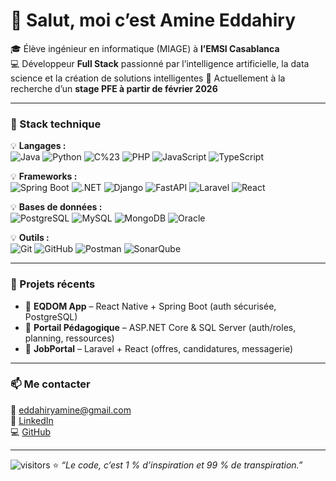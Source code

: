 # 👋 Salut, moi c’est **Amine Eddahiry**

🎓 Élève ingénieur en informatique (MIAGE) à **l’EMSI Casablanca**  
💻 Développeur **Full Stack** passionné par l’intelligence artificielle, la data science et la création de solutions intelligentes
🚀 Actuellement à la recherche d’un **stage PFE à partir de février 2026**

---
### 🧰 Stack technique

💡 **Langages :**  
![Java](https://img.shields.io/badge/Java-orange?logo=java&logoColor=white)
![Python](https://img.shields.io/badge/Python-blue?logo=python&logoColor=white)
![C%23](https://img.shields.io/badge/C%23-68217A?logo=csharp&logoColor=white)
![PHP](https://img.shields.io/badge/PHP-777BB4?logo=php&logoColor=white)
![JavaScript](https://img.shields.io/badge/JavaScript-F7DF1E?logo=javascript&logoColor=black)
![TypeScript](https://img.shields.io/badge/TypeScript-3178C6?logo=typescript&logoColor=white)

💡 **Frameworks :**  
![Spring Boot](https://img.shields.io/badge/Spring_Boot-6DB33F?logo=springboot&logoColor=white)
![.NET](https://img.shields.io/badge/.NET-512BD4?logo=dotnet&logoColor=white)
![Django](https://img.shields.io/badge/Django-092E20?logo=django&logoColor=white)
![FastAPI](https://img.shields.io/badge/FastAPI-009688?logo=fastapi&logoColor=white)
![Laravel](https://img.shields.io/badge/Laravel-FF2D20?logo=laravel&logoColor=white)
![React](https://img.shields.io/badge/React-61DAFB?logo=react&logoColor=black)



💡 **Bases de données :**  
![PostgreSQL](https://img.shields.io/badge/PostgreSQL-336791?logo=postgresql&logoColor=white)
![MySQL](https://img.shields.io/badge/MySQL-4479A1?logo=mysql&logoColor=white)
![MongoDB](https://img.shields.io/badge/MongoDB-47A248?logo=mongodb&logoColor=white)
![Oracle](https://img.shields.io/badge/Oracle-F80000?logo=oracle&logoColor=white)

💡 **Outils :**  
![Git](https://img.shields.io/badge/Git-F05032?logo=git&logoColor=white)
![GitHub](https://img.shields.io/badge/GitHub-181717?logo=github&logoColor=white)
![Postman](https://img.shields.io/badge/Postman-FF6C37?logo=postman&logoColor=white)
![SonarQube](https://img.shields.io/badge/SonarQube-4E9BCD?logo=sonarqube&logoColor=white)

---

### 💼 Projets récents
- 📱 **EQDOM App** – React Native + Spring Boot (auth sécurisée, PostgreSQL)
- 🏫 **Portail Pédagogique** – ASP.NET Core & SQL Server (auth/roles, planning, ressources)
- 💼 **JobPortal** – Laravel + React (offres, candidatures, messagerie)


---



### 📫 Me contacter
📧 [eddahiryamine@gmail.com](mailto:eddahiryamine@gmail.com)  
🔗 [LinkedIn](https://www.linkedin.com/in/amine-eddahiry)  
💻 [GitHub](https://github.com/EddahiryAmine)

---

![visitors](https://visitor-badge.glitch.me/badge?page_id=EddahiryAmine.visitor-badge)
⭐ *“Le code, c’est 1 % d’inspiration et 99 % de transpiration.”*
